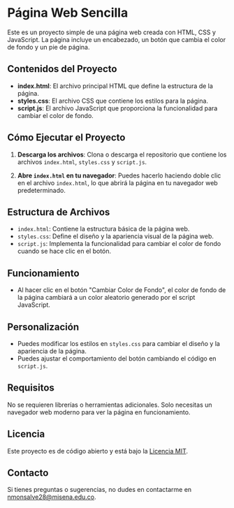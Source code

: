 # Página Web Sencilla

Este es un proyecto simple de una página web creada con HTML, CSS y JavaScript. La página incluye un encabezado, un botón que cambia el color de fondo y un pie de página.

## Contenidos del Proyecto

- **index.html**: El archivo principal HTML que define la estructura de la página.
- **styles.css**: El archivo CSS que contiene los estilos para la página.
- **script.js**: El archivo JavaScript que proporciona la funcionalidad para cambiar el color de fondo.

## Cómo Ejecutar el Proyecto

1. **Descarga los archivos**: Clona o descarga el repositorio que contiene los archivos `index.html`, `styles.css` y `script.js`.

2. **Abre `index.html` en tu navegador**: Puedes hacerlo haciendo doble clic en el archivo `index.html`, lo que abrirá la página en tu navegador web predeterminado.

## Estructura de Archivos

- `index.html`: Contiene la estructura básica de la página web.
- `styles.css`: Define el diseño y la apariencia visual de la página web.
- `script.js`: Implementa la funcionalidad para cambiar el color de fondo cuando se hace clic en el botón.

## Funcionamiento

- Al hacer clic en el botón "Cambiar Color de Fondo", el color de fondo de la página cambiará a un color aleatorio generado por el script JavaScript.

## Personalización

- Puedes modificar los estilos en `styles.css` para cambiar el diseño y la apariencia de la página.
- Puedes ajustar el comportamiento del botón cambiando el código en `script.js`.

## Requisitos

No se requieren librerías o herramientas adicionales. Solo necesitas un navegador web moderno para ver la página en funcionamiento.

## Licencia

Este proyecto es de código abierto y está bajo la [Licencia MIT](LICENSE).

## Contacto

Si tienes preguntas o sugerencias, no dudes en contactarme en [nmonsalve28@misena.edu.co](mailto:nmonsalve28@misena.edu.co).

